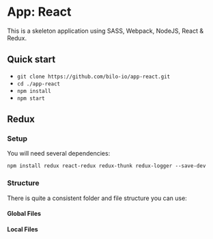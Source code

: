 # App: React

This is a skeleton application using SASS, Webpack, NodeJS, React & Redux.

## Quick start

- `git clone https://github.com/bilo-io/app-react.git`
- `cd ./app-react`
- `npm install`
- `npm start`

## Redux

### Setup

You will need several dependencies:

```
npm install redux react-redux redux-thunk redux-logger --save-dev
```

### Structure

There is quite a consistent folder and file structure you can use:

#### Global Files



#### Local Files
